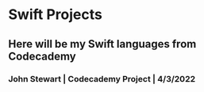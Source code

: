 # Swift Projects

## Here will be my Swift languages from Codecademy

### John Stewart | Codecademy Project | 4/3/2022